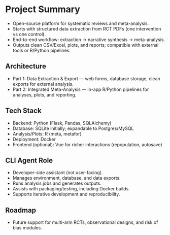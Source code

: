 # Project Summary

- Open-source platform for systematic reviews and meta-analysis.
- Starts with structured data extraction from RCT PDFs (one intervention vs one control).
- End-to-end workflow: extraction → narrative synthesis → meta-analysis.
- Outputs clean CSV/Excel, plots, and reports; compatible with external tools or R/Python pipelines.

## Architecture

- Part 1: Data Extraction & Export — web forms, database storage, clean exports for external analysis.
- Part 2: Integrated Meta-Analysis — in-app R/Python pipelines for analyses, plots, and reporting.

## Tech Stack

- Backend: Python (Flask, Pandas, SQLAlchemy)
- Database: SQLite initially; expandable to Postgres/MySQL
- Analysis/Plots: R (meta, metafor)
- Deployment: Docker
- Frontend (optional): Vue for richer interactions (repopulation, autosave)

## CLI Agent Role

- Developer-side assistant (not user-facing).
- Manages environment, database, and data exports.
- Runs analysis jobs and generates outputs.
- Assists with packaging/testing, including Docker builds.
- Supports iterative development and reproducibility.

## Roadmap

- Future support for multi-arm RCTs, observational designs, and risk of bias modules.

